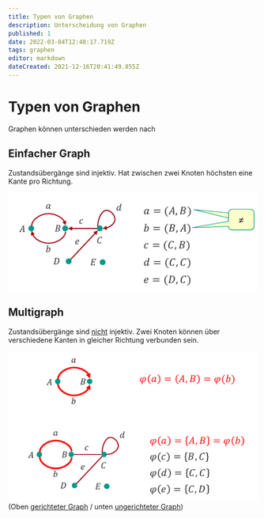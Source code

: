 ```yaml
---
title: Typen von Graphen
description: Unterscheidung von Graphen
published: 1
date: 2022-03-04T12:48:17.719Z
tags: graphen
editor: markdown
dateCreated: 2021-12-16T20:41:49.855Z
---
```


# Typen von Graphen

Graphen können unterschieden werden nach

## Einfacher Graph

Zustandsübergänge sind injektiv.
Hat zwischen zwei Knoten höchsten eine Kante pro Richtung.

![einfachergraph.png](/fom/semester-1/formale-beschreibungsverfahren/einfachergraph.png)

## Multigraph

Zustandsübergänge sind <ins>nicht</ins> injektiv.
Zwei Knoten können über verschiedene Kanten in gleicher Richtung verbunden sein.

![multigraph.png](/fom/semester-1/formale-beschreibungsverfahren/multigraph.png)
(Oben [gerichteter Graph](/formaleBeschreibung/gerichtete-ungerichtete-graphen#gerichtete-graphen) / unten [ungerichteter Graph](/formaleBeschreibung/gerichtete-ungerichtete-graphen#ungerichtete-graphen))